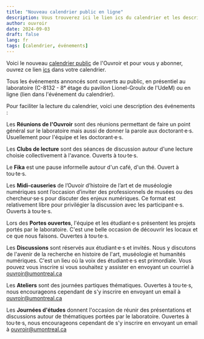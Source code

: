 ```yaml
---
title: "Nouveau calendrier public en ligne"
description: Vous trouverez ici le lien ics du calendrier et les descriptions des types d'événements offert par l'Ouvroir
author: ouvroir
date: 2024-09-03
draft: false
lang: fr
tags: [calendrier, événements]
---
```


Voici le nouveau [calendrier public](https://calendar.google.com/calendar/embed?src=labouvroir%40gmail.com&ctz=America%2FToronto) de l'Ouvroir et pour vous y abonner, ouvrez ce lien [ics](https://calendar.google.com/calendar/ical/labouvroir%40gmail.com/public/basic.ics) dans votre calendrier.

Tous les événements annoncés sont ouverts au public, en présentiel au laboratoire (C-8132 - 8ᵉ étage du pavillon Lionel-Groulx de l'UdeM) ou en ligne (lien dans l'événement du calendrier).

Pour faciliter la lecture du calendrier, voici une description des événements :

Les **Réunions de l'Ouvroir** sont des réunions permettant de faire un point général sur le laboratoire mais aussi de donner la parole aux doctorant­·e·s. Usuellement pour l'équipe et les doctorant·e·s.

Les **Clubs de lecture** sont des séances de discussion autour d'une lecture choisie collectivement à l'avance. Ouverts à tou·te·s.

Le **Fika** est une pause informelle autour d'un café, d'un thé. Ouvert à tou·te·s.

Les **Midi-causeries** de l’Ouvoir d’histoire de l’art et de muséologie numériques sont l’occasion d’inviter des professionnels de musées ou des chercheur·se·s pour discuter des enjeux numériques. Ce format est relativement libre pour privilégier la discussion avec les participant·e·s. Ouverts à tou·te·s.

Lors des **Portes ouvertes**, l'équipe et les étudiant·e·s présentent les projets portés par le laboratoire. C'est une belle occasion de découvrir les locaux et ce que nous faisons.  Ouvertes à tou·te·s.

Les **Discussions** sont réservés aux étudiant·e·s et invités. Nous y discutons de l'avenir de la recherche en histoire de l'art, muséologie et humanités numériques. C'est un lieu où la voix des étudiant·e·s est primordiale. Vous pouvez vous inscrire si vous souhaitez y assister en envoyant un courriel à ouvroir@umontreal.ca

Les **Ateliers** sont des journées partiques thématiques. Ouvertes à tou·te·s, nous encourageons cependant de s'y inscrire en envoyant un email à ouvroir@umontreal.ca

Les **Journées d'études** donnent l'occasion de réunir des présentations et discussions autour de thématiques portées par le laboratoire. Ouvertes à tou·te·s, nous encourageons cependant de s'y inscrire en envoyant un email à ouvroir@umontreal.ca
